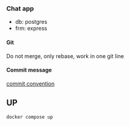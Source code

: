 ### Chat app
- db: postgres
- frm: express

#### Git
Do not merge, only rebase, work in one git line

#### Commit message
[commit convention](https://www.conventionalcommits.org/en/v1.0.0/)

## UP
```sh
docker compose up
```
